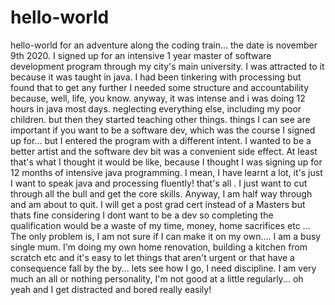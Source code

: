 # hello-world
hello-world for an adventure along the coding train...
the date is november 9th 2020. I signed up for an intensive 1 year master of software development program through my city's main university. I was attracted to it because it was taught in java. I had been tinkering with processing but found that to get any further I needed some structure and accountability because, well, life, you know. anyway, it was intense and i was doing 12 hours in java most days. neglecting everything else, including my poor children. but then they started teaching other things. things I can see are important if you want to be a software dev, which was the course I signed up for... but I entered the program with a different intent. I wanted to be a better artist and the software dev bit was a convenient side effect. At least that's what I thought it would be like, because I thought I was signing up for 12 months of intensive java programming. I mean, I have learnt a lot, it's just I want to speak java and processing fluently! that's all . I just want to cut through all the bull and get the core skills. Anyway, I am half way through and am about to quit. I will get a post grad cert instead of a Masters but thats fine considering I dont want to be a dev so completing the qualification would be a waste of my time, money, home sacrifices etc ... The only problem is, I am not sure if I can make it on my own.... I am a busy single mum. I'm doing my own home renovation, building a kitchen from scratch etc and it's easy to let things that aren't urgent or that have a consequence fall by the by... lets see how I go, I need discipline. I am very much an all or nothing personality, I'm not good at a little regularly... oh yeah and I get distracted and bored really easily! 
